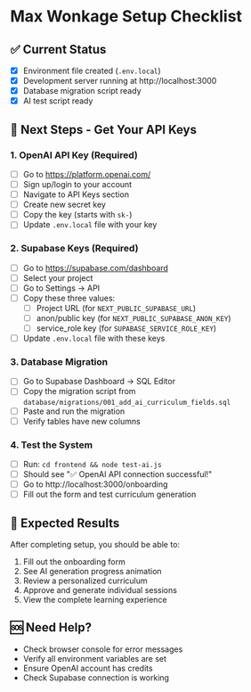 # Max Wonkage Setup Checklist

## ✅ Current Status
- [x] Environment file created (`.env.local`)
- [x] Development server running at http://localhost:3000
- [x] Database migration script ready
- [x] AI test script ready

## 🔑 Next Steps - Get Your API Keys

### 1. OpenAI API Key (Required)
- [ ] Go to https://platform.openai.com/
- [ ] Sign up/login to your account
- [ ] Navigate to API Keys section
- [ ] Create new secret key
- [ ] Copy the key (starts with `sk-`)
- [ ] Update `.env.local` file with your key

### 2. Supabase Keys (Required)
- [ ] Go to https://supabase.com/dashboard
- [ ] Select your project
- [ ] Go to Settings → API
- [ ] Copy these three values:
  - [ ] Project URL (for `NEXT_PUBLIC_SUPABASE_URL`)
  - [ ] anon/public key (for `NEXT_PUBLIC_SUPABASE_ANON_KEY`)
  - [ ] service_role key (for `SUPABASE_SERVICE_ROLE_KEY`)
- [ ] Update `.env.local` file with these keys

### 3. Database Migration
- [ ] Go to Supabase Dashboard → SQL Editor
- [ ] Copy the migration script from `database/migrations/001_add_ai_curriculum_fields.sql`
- [ ] Paste and run the migration
- [ ] Verify tables have new columns

### 4. Test the System
- [ ] Run: `cd frontend && node test-ai.js`
- [ ] Should see "✅ OpenAI API connection successful!"
- [ ] Go to http://localhost:3000/onboarding
- [ ] Fill out the form and test curriculum generation

## 🎯 Expected Results
After completing setup, you should be able to:
1. Fill out the onboarding form
2. See AI generation progress animation
3. Review a personalized curriculum
4. Approve and generate individual sessions
5. View the complete learning experience

## 🆘 Need Help?
- Check browser console for error messages
- Verify all environment variables are set
- Ensure OpenAI account has credits
- Check Supabase connection is working
